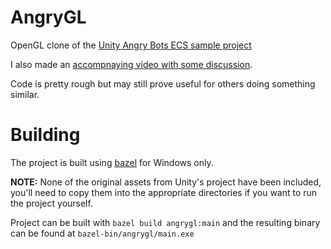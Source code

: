 # AngryGL

OpenGL clone of the [Unity Angry Bots ECS sample project](https://github.com/UnityTechnologies/AngryBots_ECS)

I also made an [accompnaying video with some discussion](https://www.youtube.com/watch?v=tInaI3pU19Y).

Code is pretty rough but may still prove useful for others doing something similar.

# Building

The project is built using [bazel](https://docs.bazel.build/versions/master/windows.html) for Windows only.

**NOTE:** None of the original assets from Unity's project have been included, you'll need to copy them into the appropriate directories if you want to run the project yourself.

Project can be built with `bazel build angrygl:main` and the resulting binary can be found at `bazel-bin/angrygl/main.exe`
